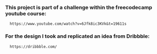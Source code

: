 ### This project is part of a challenge within the freecodecamp youtube course: 
      https://www.youtube.com/watch?v=6Jfk8ic3KVk&t=19611s
      
### For the design I took and replicated an idea from Dribbble:
      https://dribbble.com/
